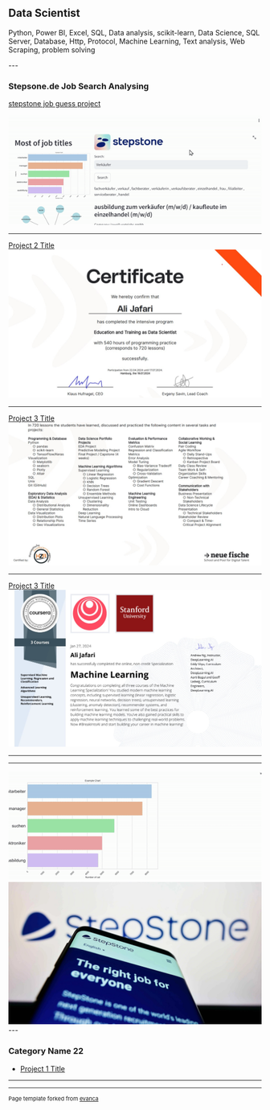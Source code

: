 ## Data Scientist
<p>   Python, Power BI, Excel, SQL, Data analysis, scikit-learn,
 Data Science, SQL Server, Database, Http, Protocol, Machine Learning, 
  Text analysis, Web Scraping, problem solving</p>
---

### Stepsone.de Job Search Analysing

[stepstone job guess project](https://www.youtube.com/watch?v=SvtAzhJ8bSM)

<img src="images/r1.gif?raw=true" alt="stepstone.de data analysis"/>

---
[Project 2 Title](/pdf/sample_presentation.pdf)
<img src="images/mlde1.jpg?raw=true"/>

---
[Project 3 Title](http://example.com/)
<img src="images/mlde2.jpg?raw=true"/>

---
[Project 3 Title](http://example.com/)
<img src="images/mlusa.jpg?raw=true"/>

---
---
<img src="images/r2.gif?raw=true" alt="stepstone.de data analysis"/>
<img src="images/stepstone.jpg?raw=true" alt="stepstone.de data analysis"/>
---

### Category Name 22

- [Project 1 Title](http://github.com/alijafarixcs)


---




---
<p style="font-size:11px">Page template forked from <a href="https://github.com/evanca/quick-portfolio">evanca</a></p>
<!-- Remove above link if you don't want to attibute -->
